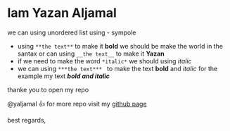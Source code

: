 # Iam Yazan Aljamal 

we can using unordered list using - sympole
- using `**the text**`  to make it  **bold**  we should be make the world in the santax  or can using `__the text__` to make it __Yazan__
- if we need to make the word `*italic*` we should using *italic* 
- we can using `***the text*** ` to make the text **bold** and *italic* for the example my text ***bold and italic***  


thanke you to open my repo 

@yaljamal :+1:
for more repo visit my [github page](https://github.com/yaljamal)

best regards,
